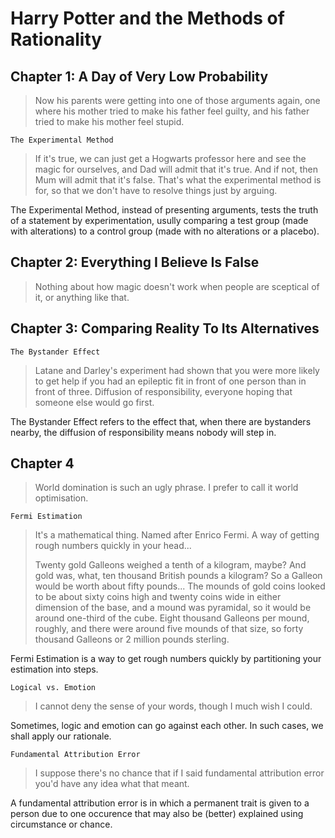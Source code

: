 # Harry Potter and the Methods of Rationality

## Chapter 1: A Day of Very Low Probability

> Now his parents were getting into one of those arguments again, one where his mother tried to make his father feel guilty, and his father tried to make his mother feel stupid.

```
The Experimental Method
```
> If it's true, we can just get a Hogwarts professor here and see the magic for ourselves, and Dad will admit that it's true. And if not, then Mum will admit that it's false. That's what the experimental method is for, so that we don't have to resolve things just by arguing.

The Experimental Method, instead of presenting arguments, tests the truth of a statement by experimentation, usully comparing a test group (made with alterations) to a control group (made with no alterations or a placebo). 

## Chapter 2: Everything I Believe Is False

> Nothing about how magic doesn't work when people are sceptical of it, or anything like that.

## Chapter 3: Comparing Reality To Its Alternatives

```
The Bystander Effect
```

> Latane and Darley's experiment had shown that you were more likely to get help if you had an epileptic fit in front of one person than in front of three. Diffusion of responsibility, everyone hoping that someone else would go first.

The Bystander Effect refers to the effect that, when there are bystanders nearby, the diffusion of responsibility means nobody will step in. 

## Chapter 4

> World domination is such an ugly phrase. I prefer to call it world optimisation.

```
Fermi Estimation
```

> It's a mathematical thing. Named after Enrico Fermi. A way of getting rough numbers quickly in your head...
> 
> Twenty gold Galleons weighed a tenth of a kilogram, maybe? And gold was, what, ten thousand British pounds a kilogram? So a Galleon would be worth about fifty pounds... The mounds of gold coins looked to be about sixty coins high and twenty coins wide in either dimension of the base, and a mound was pyramidal, so it would be around one-third of the cube. Eight thousand Galleons per mound, roughly, and there were around five mounds of that size, so forty thousand Galleons or 2 million pounds sterling.

Fermi Estimation is a way to get rough numbers quickly by partitioning your estimation into steps. 

```
Logical vs. Emotion
```

> I cannot deny the sense of your words, though I much wish I could.

Sometimes, logic and emotion can go against each other. In such cases, we shall apply our rationale. 

```
Fundamental Attribution Error
```

> I suppose there's no chance that if I said fundamental attribution error you'd have any idea what that meant.

A fundamental attribution error is in which a permanent trait is given to a person due to one occurence that may also be (better) explained using circumstance or chance. 


